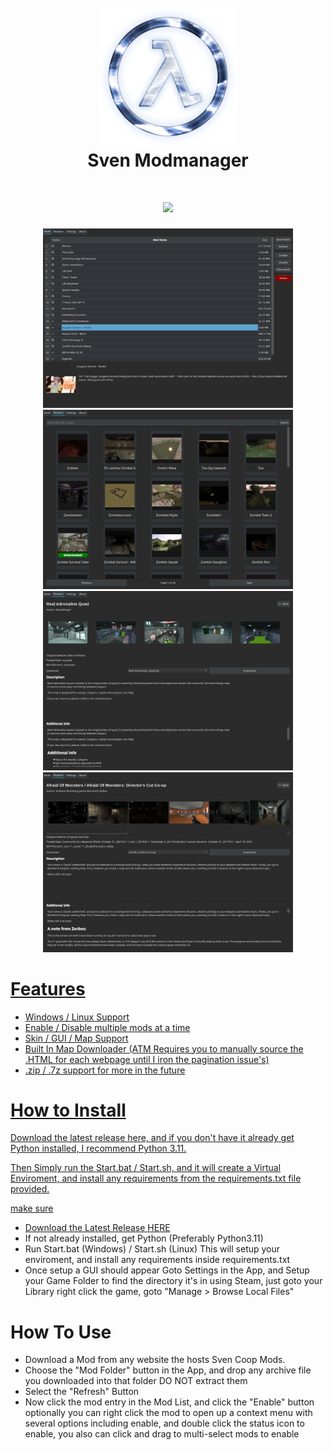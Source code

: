 <h1 align="center">
  <br>
  <a href="https://github.com/FrameEnder/Sven-Coop-Modmanager"><img src="https://github.com/FrameEnder/Sven-Coop-Modmanager/blob/main/Sven_Map-Manager.png" width="220"></a>
  <br>
  <b>Sven Modmanager</b>
  <br>
</h1>

<h1 align="center">
 <a href="https://github.com/shadps4-emu/shadPS4/releases/latest">
        <img src="https://img.shields.io/badge/Download-Latest-green" width="140">
</h1>

<p align="center">
  <a href="https://github.com/FrameEnder/Sven-Coop-Modmanager">
  <img src="https://github.com/FrameEnder/Sven-Coop-Modmanager/blob/main/Data/Screenshots/1.png" width="400">
  <img src="https://github.com/FrameEnder/Sven-Coop-Modmanager/blob/main/Data/Screenshots/2.png" width="400">
  <img src="https://github.com/FrameEnder/Sven-Coop-Modmanager/blob/main/Data/Screenshots/3.png" width="400">
  <img src="https://github.com/FrameEnder/Sven-Coop-Modmanager/blob/main/Data/Screenshots/4.png" width="400">
</p>

# Features

* Windows / Linux Support
* Enable / Disable multiple mods at a time
* Skin / GUI / Map Support
* Built In Map Downloader
  (ATM Requires you to manually source the .HTML for each webpage until I iron the pagination issue's)
* .zip / .7z support for more in the future

# How to Install 

Download the latest release here, and if you don't have it already get Python installed, I recommend Python 3.11. 

Then Simply run the Start.bat / Start.sh, and it will create a Virtual Enviroment, and install any requirements from the requirements.txt file provided. 

make sure

* Download the Latest Release [HERE](https://github.com/FrameEnder/Sven-Coop-Modmanager/releases/latest)
* If not already installed, get Python (Preferably Python3.11)
* Run Start.bat (Windows) / Start.sh (Linux)
  This will setup your enviroment, and install any requirements inside requirements.txt
* Once setup a GUI should appear Goto Settings in the App, and Setup your Game Folder to find the directory it's in using Steam, just goto your Library right click the game, goto "Manage > Browse Local Files"

# How To Use

* Download a Mod from any website the hosts Sven Coop Mods.
* Choose the "Mod Folder" button in the App, and drop any archive file you downloaded into that folder DO NOT extract them
* Select the "Refresh" Button
* Now click the mod entry in the Mod List, and click the "Enable" button
  optionally you can right click the mod to open up a context menu with several options including enable, and double click the status icon to enable, you also can click and drag to multi-select mods to enable
